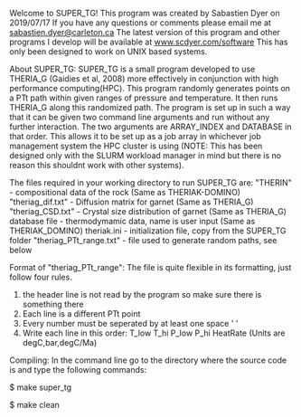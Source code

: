Welcome to SUPER_TG!
This program was created by Sabastien Dyer on 2019/07/17
If you have any questions or comments please email me at sabastien.dyer@carleton.ca
The latest version of this program and other programs I develop will be available at www.scdyer.com/software
This has only been designed to work on UNIX based systems.

About SUPER_TG:
SUPER_TG is a small program developed to use THERIA_G (Gaidies et al, 2008) more effectively in conjunction with high performance computing(HPC). This program randomly generates points on a PTt path within given ranges of pressure and temperature. It then runs THERIA_G along this randomized path. The program is set up in such a way that it can be given two command line arguments and run without any further interaction. The two arguments are ARRAY_INDEX and DATABASE in that order. This allows it to be set up as a job array in whichever job management system the HPC cluster is using (NOTE: This has been designed only with the SLURM workload manager in mind but there is no reason this shouldnt work with other systems).

The files required in your working directory to run SUPER_TG are:
"THERIN" - compositional data of the rock (Same as THERIAK-DOMINO)
"theriag_dif.txt" - Diffusion matrix for garnet (Same as THERIA_G)
"theriag_CSD.txt" - Crystal size distribution of garnet (Same as THERIA_G)
database file - thermodymamic data, name is user input (Same as THERIAK_DOMINO)
theriak.ini - initialization file, copy from the SUPER_TG folder
"theriag_PTt_range.txt" - file used to generate random paths, see below

Format of "theriag_PTt_range":
The file is quite flexible in its formatting, just follow four rules.
1. the header line is not read by the program so make sure there is something there
2. Each line is a different PTt point
3. Every number must be seperated by at least one space ' '
4. Write each line in this order: T_low T_hi P_low P_hi HeatRate (Units are degC,bar,degC/Ma)

Compiling:
In the command line go to the directory where the source code is and type the following commands:

$ make super_tg

$ make clean


